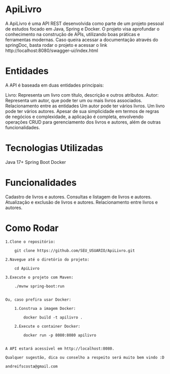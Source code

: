 # ApiLivro

A ApiLivro é uma API REST desenvolvida como parte de um projeto pessoal de estudos focado em Java, Spring e Docker. O projeto visa aprofundar o conhecimento na construção de APIs, utilizando boas práticas e ferramentas modernas.
Caso queira acessar a documentação através do springDoc, basta rodar o projeto e acessar o link http://localhost:8080/swagger-ui/index.html

# Entidades

A API é baseada em duas entidades principais:

Livro: Representa um livro com título, descrição e outros atributos.
Autor: Representa um autor, que pode ter um ou mais livros associados.
Relacionamento entre as entidades
Um autor pode ter vários livros.
Um livro pode ter vários autores.
Apesar de sua simplicidade em termos de regras de negócios e complexidade, a aplicação é completa, envolvendo operações CRUD para gerenciamento dos livros e autores, além de outras funcionalidades.

# Tecnologias Utilizadas

Java 17+
Spring Boot
Docker

# Funcionalidades

Cadastro de livros e autores.
Consultas e listagem de livros e autores.
Atualização e exclusão de livros e autores.
Relacionamento entre livros e autores.

# Como Rodar

    1.Clone o repositório:

        git clone https://github.com/SEU_USUARIO/ApiLivro.git

    2.Navegue até o diretório do projeto:

        cd ApiLivro

    3.Execute o projeto com Maven:

        ./mvnw spring-boot:run


    Ou, caso prefira usar Docker:

        1.Construa a imagem Docker:

            docker build -t apilivro .

        2.Execute o container Docker:

            docker run -p 8080:8080 apilivro


    A API estará acessível em http://localhost:8080.

    Qualquer sugestão, dica ou conselho a respeito será muito bem vindo :D

    andreifscosta@gmail.com
